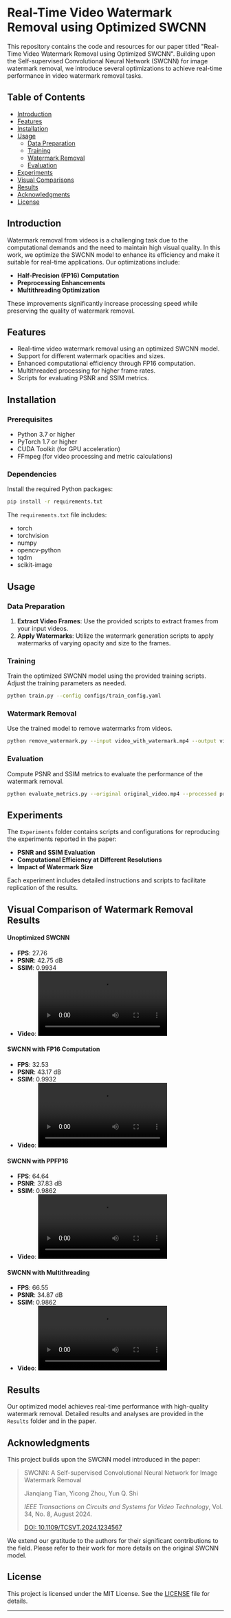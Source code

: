 # Real-Time Video Watermark Removal using Optimized SWCNN
This repository contains the code and resources for our paper titled "Real-Time Video Watermark Removal using Optimized SWCNN". Building upon the Self-supervised Convolutional Neural Network (SWCNN) for image watermark removal, we introduce several optimizations to achieve real-time performance in video watermark removal tasks.

## Table of Contents

- [Introduction](#introduction)
- [Features](#features)
- [Installation](#installation)
- [Usage](#usage)
    - [Data Preparation](#data-preparation)
    - [Training](#training)
    - [Watermark Removal](#watermark-removal)
    - [Evaluation](#evaluation)
- [Experiments](#experiments)
- [Visual Comparisons](#visual-comparisons)
- [Results](#results)
- [Acknowledgments](#acknowledgments)
- [License](#license)
  
## Introduction

Watermark removal from videos is a challenging task due to the computational demands and the need to maintain high visual quality. In this work, we optimize the SWCNN model to enhance its efficiency and make it suitable for real-time applications. Our optimizations include:

- **Half-Precision (FP16) Computation**
- **Preprocessing Enhancements**
- **Multithreading Optimization**

These improvements significantly increase processing speed while preserving the quality of watermark removal.

## Features

- Real-time video watermark removal using an optimized SWCNN model.
- Support for different watermark opacities and sizes.
- Enhanced computational efficiency through FP16 computation.
- Multithreaded processing for higher frame rates.
- Scripts for evaluating PSNR and SSIM metrics.

## Installation

### Prerequisites

- Python 3.7 or higher
- PyTorch 1.7 or higher
- CUDA Toolkit (for GPU acceleration)
- FFmpeg (for video processing and metric calculations)

### Dependencies

Install the required Python packages:

```bash
pip install -r requirements.txt

```

The `requirements.txt` file includes:

- torch
- torchvision
- numpy
- opencv-python
- tqdm
- scikit-image

## Usage

### Data Preparation

1. **Extract Video Frames**: Use the provided scripts to extract frames from your input videos.
2. **Apply Watermarks**: Utilize the watermark generation scripts to apply watermarks of varying opacity and size to the frames.

### Training

Train the optimized SWCNN model using the provided training scripts. Adjust the training parameters as needed.

```bash
python train.py --config configs/train_config.yaml

```

### Watermark Removal

Use the trained model to remove watermarks from videos.

```bash
python remove_watermark.py --input video_with_watermark.mp4 --output video_without_watermark.mp4 --model_path path_to_trained_model.pth

```

### Evaluation

Compute PSNR and SSIM metrics to evaluate the performance of the watermark removal.

```bash
python evaluate_metrics.py --original original_video.mp4 --processed processed_video.mp4

```

## Experiments

The `Experiments` folder contains scripts and configurations for reproducing the experiments reported in the paper:

- **PSNR and SSIM Evaluation**
- **Computational Efficiency at Different Resolutions**
- **Impact of Watermark Size**

Each experiment includes detailed instructions and scripts to facilitate replication of the results.

## Visual Comparison of Watermark Removal Results

#### **Unoptimized SWCNN**
- **FPS**: 27.76  
- **PSNR**: 42.75 dB  
- **SSIM**: 0.9934  
- **Video**: <video src="https://github.com/N3K0521/Real-Time-Video-Watermark-Removal-using-Optimized-SWCNN/blob/main/Visual_comparisons/fp16.mp4" controls></video>

#### **SWCNN with FP16 Computation**
- **FPS**: 32.53  
- **PSNR**: 43.17 dB  
- **SSIM**: 0.9932  
- **Video**: <video src="path_to_fp16_video.mp4" controls></video>

#### **SWCNN with PPFP16**
- **FPS**: 64.64  
- **PSNR**: 37.83 dB  
- **SSIM**: 0.9862  
- **Video**: <video src="path_to_ppfp16_video.mp4" controls></video>

#### **SWCNN with Multithreading**
- **FPS**: 66.55  
- **PSNR**: 34.87 dB  
- **SSIM**: 0.9862  
- **Video**: <video src="path_to_multithreading_video.mp4" controls></video>

## Results

Our optimized model achieves real-time performance with high-quality watermark removal. Detailed results and analyses are provided in the `Results` folder and in the paper.

## Acknowledgments

This project builds upon the SWCNN model introduced in the paper:

> SWCNN: A Self-supervised Convolutional Neural Network for Image Watermark Removal
> 
> 
> Jianqiang Tian, Yicong Zhou, Yun Q. Shi
> 
> *IEEE Transactions on Circuits and Systems for Video Technology*, Vol. 34, No. 8, August 2024.
> 
> [DOI: 10.1109/TCSVT.2024.1234567](https://doi.org/10.1109/TCSVT.2024.1234567)
> 

We extend our gratitude to the authors for their significant contributions to the field. Please refer to their work for more details on the original SWCNN model.

## License

This project is licensed under the MIT License. See the [LICENSE](https://www.notion.so/LICENSE) file for details.

---
